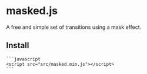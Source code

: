 # masked.js
A free and simple set of transitions using a mask effect.

Install
--------------
    ```javascript
    <script src="src/masked.min.js"></script>
    ```

